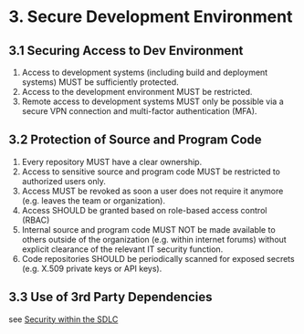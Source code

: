 # 3. Secure Development Environment

## 3.1 Securing Access to Dev Environment

1. Access to development systems (including build and deployment systems) MUST be sufficiently protected.
2. Access to the development environment MUST be restricted.
3. Remote access to development systems MUST only be possible via a secure VPN connection and multi-factor authentication (MFA).

## 3.2 Protection of Source and Program Code

1. Every repository MUST have a clear ownership.
1. Access to sensitive source and program code MUST be restricted to authorized users only.
2. Access MUST be revoked as soon a user does not require it anymore (e.g. leaves the team or organization). 
3. Access SHOULD be granted based on role-based access control (RBAC)
4. Internal source and program code MUST NOT be made available to others outside of the organization (e.g. within internet forums) without explicit clearance of the relevant IT security function.
5. Code repositories SHOULD be periodically scanned for exposed secrets (e.g. X.509 private keys or API keys).

## 3.3 Use of 3rd Party Dependencies
see [Security within the SDLC]({{site.URL_SSDLC_SDLC}})
